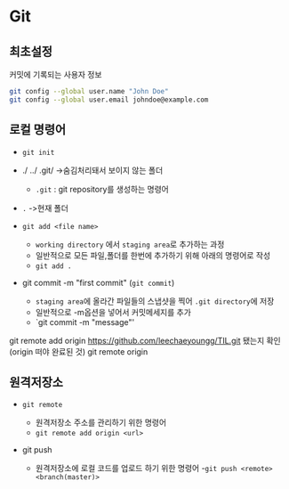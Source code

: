 # Git

## 최초설정

커밋에 기록되는 사용자 정보

```bash
git config --global user.name "John Doe"
git config --global user.email johndoe@example.com

```

## 로컬 명령어
- `git init`
- ./  ../  .git/ ->숨김처리돼서 보이지 않는 폴더
    - `.git` : git repository를 생성하는 명령어

- `.` ->현재 폴더


- `git add <file name>`
    - `working directory` 에서 `staging area`로 추가하는 과정
    - 일반적으로 모든 파일,폴더를 한번에 추가하기 위해
    아래의 명령어로 작성
    - `git add .`


- git commit -m "first commit" (`git commit`)
    - `staging area`에 올라간 파일들의 스냅샷을 찍어 `.git directory`에 저장
    - 일반적으로 -m옵션을 넣어서 커밋메세지를 추가
    - `git commit -m "message"'

    
git remote add origin https://github.com/leechaeyoungg/TIL.git
됐는지 확인(origin 떠야 완료된 것)
git remote
origin




## 원격저장소
- `git remote`
    - 원격저장소 주소를 관리하기 위한 명령어
    - `git remote add origin <url>`


- git push
    - 원격저장소에 로컬 코드를 업로드 하기 위한 명령어
    -`git push <remote> <branch(master)>`
    

    